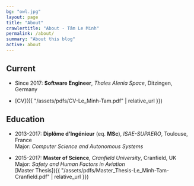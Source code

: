 ```yaml
---
bg: "owl.jpg"
layout: page
title: "About"
crawlertitle: "About - Tâm Le Minh"
permalink: /about/
summary: "About this blog"
active: about
---
```


## Current

- Since 2017: **Software Engineer**, *Thales Alenia Space*, Ditzingen, Germany

- [CV]({{ "/assets/pdfs/CV-Le_Minh-Tam.pdf" | relative_url }})

## Education

- 2013-2017: **Diplôme d'Ingénieur** (eq. **MSc**), *ISAE-SUPAERO*, Toulouse, France  
Major: *Computer Science and Autonomous Systems*  

- 2015-2017: **Master of Science**, *Cranfield University*, Cranfield, UK  
Major: *Safety and Human Factors in Aviation*  
[Master Thesis]({{ "/assets/pdfs/Master_Thesis-Le_Minh-Tam-Cranfield.pdf" | relative_url }})  


